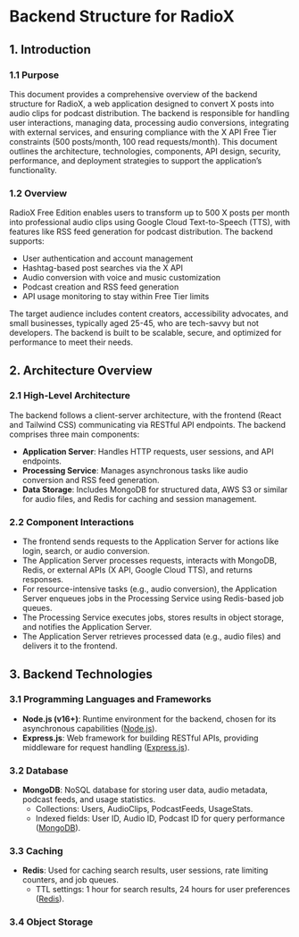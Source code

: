 # Backend Structure for RadioX

## 1. Introduction

### 1.1 Purpose
This document provides a comprehensive overview of the backend structure for RadioX, a web application designed to convert X posts into audio clips for podcast distribution. The backend is responsible for handling user interactions, managing data, processing audio conversions, integrating with external services, and ensuring compliance with the X API Free Tier constraints (500 posts/month, 100 read requests/month). This document outlines the architecture, technologies, components, API design, security, performance, and deployment strategies to support the application’s functionality.

### 1.2 Overview
RadioX Free Edition enables users to transform up to 500 X posts per month into professional audio clips using Google Cloud Text-to-Speech (TTS), with features like RSS feed generation for podcast distribution. The backend supports:
- User authentication and account management
- Hashtag-based post searches via the X API
- Audio conversion with voice and music customization
- Podcast creation and RSS feed generation
- API usage monitoring to stay within Free Tier limits

The target audience includes content creators, accessibility advocates, and small businesses, typically aged 25-45, who are tech-savvy but not developers. The backend is built to be scalable, secure, and optimized for performance to meet their needs.

## 2. Architecture Overview

### 2.1 High-Level Architecture
The backend follows a client-server architecture, with the frontend (React and Tailwind CSS) communicating via RESTful API endpoints. The backend comprises three main components:
- **Application Server**: Handles HTTP requests, user sessions, and API endpoints.
- **Processing Service**: Manages asynchronous tasks like audio conversion and RSS feed generation.
- **Data Storage**: Includes MongoDB for structured data, AWS S3 or similar for audio files, and Redis for caching and session management.

### 2.2 Component Interactions
- The frontend sends requests to the Application Server for actions like login, search, or audio conversion.
- The Application Server processes requests, interacts with MongoDB, Redis, or external APIs (X API, Google Cloud TTS), and returns responses.
- For resource-intensive tasks (e.g., audio conversion), the Application Server enqueues jobs in the Processing Service using Redis-based job queues.
- The Processing Service executes jobs, stores results in object storage, and notifies the Application Server.
- The Application Server retrieves processed data (e.g., audio files) and delivers it to the frontend.

## 3. Backend Technologies

### 3.1 Programming Languages and Frameworks
- **Node.js (v16+)**: Runtime environment for the backend, chosen for its asynchronous capabilities ([Node.js](https://nodejs.org)).
- **Express.js**: Web framework for building RESTful APIs, providing middleware for request handling ([Express.js](https://expressjs.com)).

### 3.2 Database
- **MongoDB**: NoSQL database for storing user data, audio metadata, podcast feeds, and usage statistics.
  - Collections: Users, AudioClips, PodcastFeeds, UsageStats.
  - Indexed fields: User ID, Audio ID, Podcast ID for query performance ([MongoDB](https://www.mongodb.com)).

### 3.3 Caching
- **Redis**: Used for caching search results, user sessions, rate limiting counters, and job queues.
  - TTL settings: 1 hour for search results, 24 hours for user preferences ([Redis](https://redis.io)).

### 3.4 Object Storage